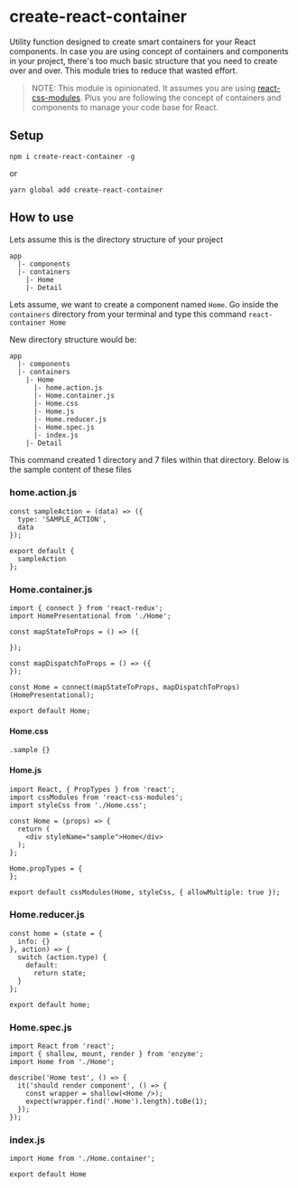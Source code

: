 # create-react-container

Utility function designed to create smart containers for your React components. In case you are using concept of
containers and components in your project, there's too much basic structure that you need to create over and over. This module
tries to reduce that wasted effort.


> NOTE:
> This module is opinionated. It assumes you are using [react-css-modules](https://github.com/gajus/react-css-modules).
> Plus you are following the concept of containers and components to manage your code base for React.

## Setup
``npm i create-react-container -g``

or

``yarn global add create-react-container``

## How to use
Lets assume this is the directory structure of your project
```
app
  |- components
  |- containers
    |- Home
    |- Detail
```

Lets assume, we want to create a component named `Home`. Go inside the `containers` directory from your terminal and
type this command
``react-container Home``

New directory structure would be:
```
app
  |- components
  |- containers
    |- Home
      |- home.action.js
      |- Home.container.js
      |- Home.css
      |- Home.js
      |- Home.reducer.js
      |- Home.spec.js
      |- index.js
    |- Detail
```

This command created 1 directory and 7 files within that directory. Below is the sample content of these files
### home.action.js
```
const sampleAction = (data) => ({
  type: 'SAMPLE_ACTION',
  data
});

export default {
  sampleAction
};
```

### Home.container.js
```
import { connect } from 'react-redux';
import HomePresentational from './Home';

const mapStateToProps = () => ({

});

const mapDispatchToProps = () => ({
});

const Home = connect(mapStateToProps, mapDispatchToProps)(HomePresentational);

export default Home;
```
#### Home.css
```
.sample {}
```

#### Home.js
```
import React, { PropTypes } from 'react';
import cssModules from 'react-css-modules';
import styleCss from './Home.css';

const Home = (props) => {
  return (
    <div styleName="sample">Home</div>
  );
};

Home.propTypes = {
};

export default cssModules(Home, styleCss, { allowMultiple: true });
```

### Home.reducer.js
```
const home = (state = {
  info: {}
}, action) => {
  switch (action.type) {
    default:
      return state;
  }
};

export default home;
```
### Home.spec.js
```
import React from 'react';
import { shallow, mount, render } from 'enzyme';
import Home from './Home';

describe('Home test', () => {
  it('should render component', () => {
    const wrapper = shallow(<Home />);
    expect(wrapper.find('.Home').length).toBe(1);
  });
});
```

### index.js
```
import Home from './Home.container';

export default Home
```
